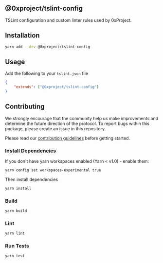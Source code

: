 ## @0xproject/tslint-config

TSLint configuration and custom linter rules used by 0xProject.

## Installation

```bash
yarn add --dev @0xproject/tslint-config
```

## Usage

Add the following to your `tslint.json` file

```json
{
    "extends": ["@0xproject/tslint-config"]
}
```

## Contributing

We strongly encourage that the community help us make improvements and determine the future direction of the protocol. To report bugs within this package, please create an issue in this repository.

Please read our [contribution guidelines](../../CONTRIBUTING.md) before getting started.

### Install Dependencies

If you don't have yarn workspaces enabled (Yarn < v1.0) - enable them:

```bash
yarn config set workspaces-experimental true
```

Then install dependencies

```bash
yarn install
```

### Build

```bash
yarn build
```

### Lint

```bash
yarn lint
```

### Run Tests

```bash
yarn test
```
